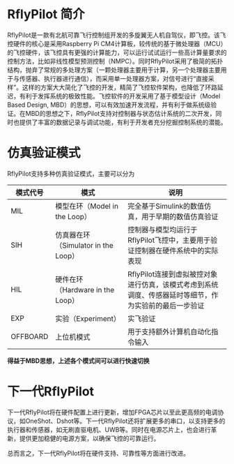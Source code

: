 # RflyPilot 简介
RflyPilot是一款有北航可靠飞行控制组开发的多旋翼无人机自驾仪，即飞控。该飞控硬件的核心是采用Raspberry Pi CM4计算板，较传统的基于微处理器（MCU）的飞控硬件，该飞控具有更强的计算能力，可以运行试试运行一些高计算量要求的控制方法，比如非线性模型预测控制（NMPC）。同时RflyPilot采用了极简的拓扑结构，抛弃了常规的多处理方案（一颗处理器主要用于计算，另一个处理器主要用于与传感器、执行器进行通信），而采用单一处理器方案，对信号进行“直接采样”。这样的方案大大简化了飞控的开发，精简了飞控软件架构，也降低了环路延迟，有利于发挥系统的极致性能。飞控软件的开发采用了基于模型设计（Model Based Design, MBD）的思想，可以有效加速开发流程，并有利于做系统级验证。在MBD的思想之下，RflyPilot支持对控制器与状态估计系统的二次开发，同时也提供了丰富的数据记录与调试功能，有利于开发者充分挖掘控制系统的潜能。
# 仿真验证模式
RflyPilot支持多种仿真验证模式，主要可以分为

|模式代号|模式|说明|
|----|----|----|
|MIL|模型在环（Model in the Loop）|完全基于Simulink的数值仿真，用于早期的数值仿真验证|
|SIH|仿真器在环（Simulator in the Loop）|控制器与模型均运行于RflyPilot飞控中，主要用于验证控制器在硬件系统中的实际表现|
|HIL|硬件在环（Hardware in the Loop）|RflyPilot连接到虚拟被控对象进行仿真，该模式考虑到系统调度、传感器延时等细节，作为实验前的最后一步验证|
|EXP|实验（Experiment）|实飞验证|
|OFFBOARD|上位机模式|用于支持额外计算机自动化指令输入|

**得益于MBD思想，上述各个模式间可以进行快速切换**

# 下一代RflyPilot
下一代RflyPilot将在硬件配置上进行更新，增加FPGA芯片以至此更高频的电调协议，如OneShot、Dshot等。下一代RflyPilot还将扩展更多的串口，以支持更多的执行器和传感器，如无刷直驱电机、UWB等。同时在电源芯片上，也会进行革新，提供更加稳健的电源方案，以确保飞控的可靠运行。

总而言之，下一代RflyPilot将在硬件支持、可靠性等方面进行改进。
